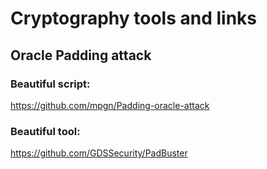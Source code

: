 # Cryptography tools and links

## Oracle Padding attack

### Beautiful script:

  https://github.com/mpgn/Padding-oracle-attack
  
### Beautiful tool:
 
  https://github.com/GDSSecurity/PadBuster
